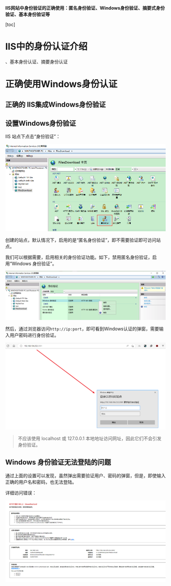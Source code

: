 **IIS网站中身份验证的正确使用：匿名身份验证、Windows身份验证、摘要式身份验证、基本身份验证等**

[toc]

# IIS中的身份认证介绍

、基本身份认证、摘要身份认证

# 正确使用Windows身份认证

## 正确的 IIS集成Windows身份验证

## 设置Windows身份验证

IIS 站点下点击“身份验证”：

![](img/20230118142431.png)  

创建的站点，默认情况下，启用的是“匿名身份验证”，即不需要验证即可访问站点。

我们可以根据需要，启用相关的身份验证功能。如下，禁用匿名身份验证，启用“Windows 身份验证”。

![](img/20230118151952.png)  

然后，通过浏览器访问`http://ip:port`，即可看到Windows认证的弹窗，需要输入用户密码进行身份验证。

![](img/20230118163401.png)  

> 不应该使用 localhost 或 127.0.0.1 本地地址访问网址，因此它们不会引发身份验证。

## Windows 身份验证无法登陆的问题

通过上面的设置可以发现，虽然弹出需要验证用户、密码的弹窗，但是，即使输入正确的用户名和密码，也无法登陆。

详细访问错误：

![](img/20230118174905.png)  

